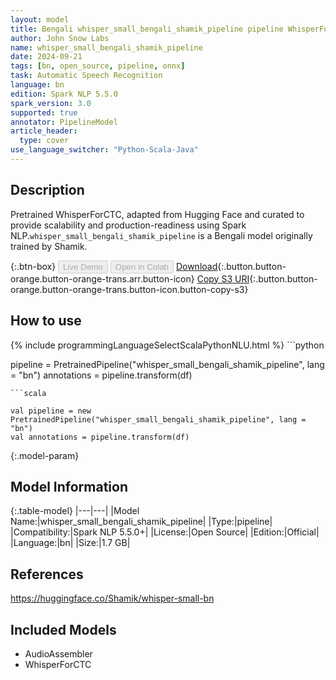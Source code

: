 ```yaml
---
layout: model
title: Bengali whisper_small_bengali_shamik_pipeline pipeline WhisperForCTC from Shamik
author: John Snow Labs
name: whisper_small_bengali_shamik_pipeline
date: 2024-09-21
tags: [bn, open_source, pipeline, onnx]
task: Automatic Speech Recognition
language: bn
edition: Spark NLP 5.5.0
spark_version: 3.0
supported: true
annotator: PipelineModel
article_header:
  type: cover
use_language_switcher: "Python-Scala-Java"
---
```


## Description

Pretrained WhisperForCTC, adapted from Hugging Face and curated to provide scalability and production-readiness using Spark NLP.`whisper_small_bengali_shamik_pipeline` is a Bengali model originally trained by Shamik.

{:.btn-box}
<button class="button button-orange" disabled>Live Demo</button>
<button class="button button-orange" disabled>Open in Colab</button>
[Download](https://s3.amazonaws.com/auxdata.johnsnowlabs.com/public/models/whisper_small_bengali_shamik_pipeline_bn_5.5.0_3.0_1726905601199.zip){:.button.button-orange.button-orange-trans.arr.button-icon}
[Copy S3 URI](s3://auxdata.johnsnowlabs.com/public/models/whisper_small_bengali_shamik_pipeline_bn_5.5.0_3.0_1726905601199.zip){:.button.button-orange.button-orange-trans.button-icon.button-copy-s3}

## How to use



<div class="tabs-box" markdown="1">
{% include programmingLanguageSelectScalaPythonNLU.html %}
```python

pipeline = PretrainedPipeline("whisper_small_bengali_shamik_pipeline", lang = "bn")
annotations =  pipeline.transform(df)   

```
```scala

val pipeline = new PretrainedPipeline("whisper_small_bengali_shamik_pipeline", lang = "bn")
val annotations = pipeline.transform(df)

```
</div>

{:.model-param}
## Model Information

{:.table-model}
|---|---|
|Model Name:|whisper_small_bengali_shamik_pipeline|
|Type:|pipeline|
|Compatibility:|Spark NLP 5.5.0+|
|License:|Open Source|
|Edition:|Official|
|Language:|bn|
|Size:|1.7 GB|

## References

https://huggingface.co/Shamik/whisper-small-bn

## Included Models

- AudioAssembler
- WhisperForCTC